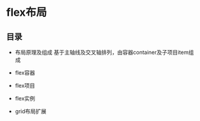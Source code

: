 # flex布局

## 目录
* 布局原理及组成
基于主轴线及交叉轴排列，由容器container及子项目item组成
* flex容器

* flex项目
* flex实例
* grid布局扩展

